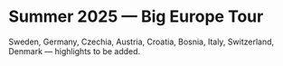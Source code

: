 # Summer 2025 — Big Europe Tour
Sweden, Germany, Czechia, Austria, Croatia, Bosnia, Italy, Switzerland, Denmark — highlights to be added.
